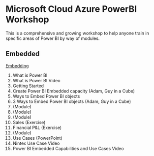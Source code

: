 # Microsoft Cloud Azure PowerBI Workshop
This is a comprehensive and growing workshop to help anyone train in specific areas of Power BI by way of modules.

## Embedded

[Embedding](https://msit.powerbi.com/groups/me/dashboards/85d29b67-df06-4d56-b762-e9e81d2d8d4c?ctid=72f988bf-86f1-41af-91ab-2d7cd011db47)

1. What is Power BI
2. What is Power BI Video
3. Getting Started
4. Create Power BI Embedded capacity (Adam, Guy in a Cube)
5. Ways to Embed Power BI objects
6. 3 Ways to Embed Power BI objects (Adam, Guy in a Cube)
7. (Module)
8. (Module)
9. (Module)
10. Sales (Exercise)
11. Financial P&L (Exercise)
12. (Module)
13. Use Cases (PowerPoint)
14. Nintex Use Case Video
15. Power BI Embedded Capabilities and Use Cases Video


